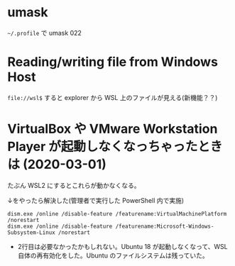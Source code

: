 # umask

```~/.profile``` で umask 022

# Reading/writing file from Windows Host

`file://wsl$` すると explorer から WSL 上のファイルが見える(新機能？？)

# VirtualBox や VMware Workstation Player が起動しなくなっちゃったときは (2020-03-01)

たぶん WSL2 にするとこれらが動かなくなる。

↓をやったら解決した(管理者で実行した PowerShell 内で実施)

```
dism.exe /online /disable-feature /featurename:VirtualMachinePlatform /norestart
dism.exe /online /disable-feature /featurename:Microsoft-Windows-Subsystem-Linux /norestart
```

* 2行目は必要なかったかもしれない。Ubuntu 18 が起動しなくなって、WSL 自体の再有効化をした。Ubuntu のファイルシステムは残っていた。
